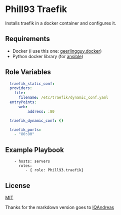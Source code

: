 Phill93 Traefik
=========

Installs traefik in a docker container and configures it.

Requirements
------------

* Docker (i use this one: [geerlingguy.docker](https://github.com/geerlingguy/ansible-role-docker))
* Python docker library (for [ansible](https://docs.ansible.com/ansible/latest/modules/docker_container_module.html))

Role Variables
--------------

  ```yaml
    traefik_static_conf:
    providers:
      file:
        filename: /etc/traefik/dynamic_conf.yaml
    entryPoints:
        web:
            address: :80

    traefik_dynamic_conf: {}

    traefik_ports:
      - "80:80"
  ```

Example Playbook
----------------

```
    - hosts: servers
      roles:
         - { role: Phill93.traefik}
````

License
-------

[MIT](License.md)

Thanks for the markdown version goes to [IQAndreas](https://github.com/IQAndreas/markdown-licenses)
